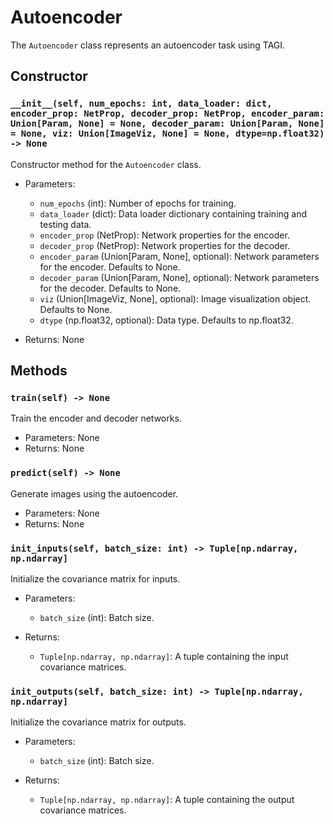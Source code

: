 # Autoencoder

The `Autoencoder` class represents an autoencoder task using TAGI.

## Constructor

### `__init__(self, num_epochs: int, data_loader: dict, encoder_prop: NetProp, decoder_prop: NetProp, encoder_param: Union[Param, None] = None, decoder_param: Union[Param, None] = None, viz: Union[ImageViz, None] = None, dtype=np.float32) -> None`

Constructor method for the `Autoencoder` class.

- Parameters:
  - `num_epochs` (int): Number of epochs for training.
  - `data_loader` (dict): Data loader dictionary containing training and testing data.
  - `encoder_prop` (NetProp): Network properties for the encoder.
  - `decoder_prop` (NetProp): Network properties for the decoder.
  - `encoder_param` (Union[Param, None], optional): Network parameters for the encoder. Defaults to None.
  - `decoder_param` (Union[Param, None], optional): Network parameters for the decoder. Defaults to None.
  - `viz` (Union[ImageViz, None], optional): Image visualization object. Defaults to None.
  - `dtype` (np.float32, optional): Data type. Defaults to np.float32.

- Returns: None

## Methods

### `train(self) -> None`

Train the encoder and decoder networks.

- Parameters: None
- Returns: None

### `predict(self) -> None`

Generate images using the autoencoder.

- Parameters: None
- Returns: None

### `init_inputs(self, batch_size: int) -> Tuple[np.ndarray, np.ndarray]`

Initialize the covariance matrix for inputs.

- Parameters:
  - `batch_size` (int): Batch size.

- Returns:
  - `Tuple[np.ndarray, np.ndarray]`: A tuple containing the input covariance matrices.

### `init_outputs(self, batch_size: int) -> Tuple[np.ndarray, np.ndarray]`

Initialize the covariance matrix for outputs.

- Parameters:
  - `batch_size` (int): Batch size.

- Returns:
  - `Tuple[np.ndarray, np.ndarray]`: A tuple containing the output covariance matrices.
